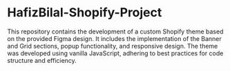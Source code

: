 # HafizBilal-Shopify-Project
This repository contains the development of a custom Shopify theme based on the provided Figma design. It includes the implementation of the Banner and Grid sections, popup functionality, and responsive design. The theme was developed using vanilla JavaScript, adhering to best practices for code structure and efficiency.

